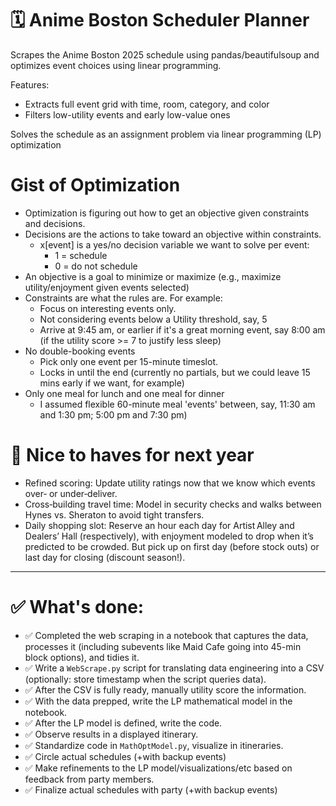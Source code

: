 # 🗓 Anime Boston Scheduler Planner
Scrapes the Anime Boston 2025 schedule using pandas/beautifulsoup and optimizes event choices using linear programming.

Features:
- Extracts full event grid with time, room, category, and color
- Filters low-utility events and early low-value ones

Solves the schedule as an assignment problem via linear programming (LP) optimization

# Gist of Optimization
- Optimization is figuring out how to get an objective given constraints and decisions.
- Decisions are the actions to take toward an objective within constraints. 
  - x[event] is a yes/no decision variable we want to solve per event:
    - 1 = schedule
    - 0 = do not schedule
- An objective is a goal to minimize or maximize (e.g., maximize utility/enjoyment given events selected)
- Constraints are what the rules are. For example:
  - Focus on interesting events only.
  - Not considering events below a Utility threshold, say, 5
  - Arrive at 9:45 am, or earlier if it's a great morning event, say 8:00 am (if the utility score >= 7 to justify less sleep)
- No double-booking events
  - Pick only one event per 15-minute timeslot.
  - Locks in until the end (currently no partials, but we could leave 15 mins early if we want, for example)
- Only one meal for lunch and one meal for dinner
  - I assumed flexible 60-minute meal 'events' between, say, 11:30 am and 1:30 pm; 5:00 pm and 7:30 pm)
 
# 🔁 Nice to haves for next year
- Refined scoring: Update utility ratings now that we know which events over‑ or under‑deliver.
- Cross‑building travel time: Model in security checks and walks between Hynes vs. Sheraton to avoid tight transfers.
- Daily shopping slot: Reserve an hour each day for Artist Alley and Dealers’ Hall (respectively), with enjoyment modeled to drop when it’s predicted to be crowded. But pick up on first day (before stock outs) or last day for closing (discount season!).

----
# ✅ What's done:
- ✅ Completed the web scraping in a notebook that captures the data, processes it (including subevents like Maid Cafe going into 45-min block options), and tidies it.
- ✅ Write a `WebScrape.py` script for translating data engineering into a CSV (optionally: store timestamp when the script queries data).
- ✅ After the CSV is fully ready, manually utility score the information.
- ✅ With the data prepped, write the LP mathematical model in the notebook.
- ✅ After the LP model is defined, write the code.
- ✅ Observe results in a displayed itinerary.
- ✅ Standardize code in `MathOptModel.py`, visualize in itineraries.
- ✅ Circle actual schedules (+with backup events)
- ✅ Make refinements to the LP model/visualizations/etc based on feedback from party members.
- ✅ Finalize actual schedules with party (+with backup events)
